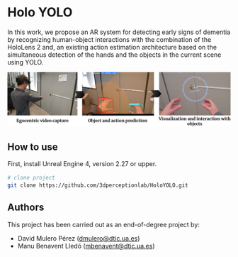 # Holo YOLO

In this work, we propose an AR system for detecting early signs of dementia
by recognizing human-object interactions with the combination
of the HoloLens 2 and, an existing action estimation architecture
based on the simultaneous detection of the hands and the objects
in the current scene using YOLO.

![HoloYOLO Pipeline](img/Pipeline.jpg)

## How to use  

First, install Unreal Engine 4, version 2.27 or upper.

```bash
# clone project   
git clone https://github.com/3dperceptionlab/HoloYOLO.git
```

## Authors

This project has been carried out as an end-of-degree project by:
- David Mulero Pérez ([dmulero@dtic.ua.es](mailto:dmulero@dtic.ua.es))
- Manu Benavent Lledó ([mbenavent@dtic.ua.es](mailto:mbenavent@dtic.ua.es))